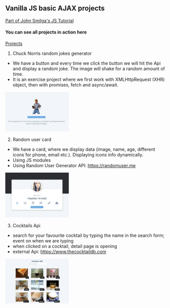 ## Vanilla JS basic AJAX projects

[Part of John Smilga's JS Tutorial](https://www.udemy.com/course/javascript-tutorial-for-beginners-w/)

#### You can see all projects in action here

[Projects](https://www.vanillajavascriptprojects.com/)

1. Chuck Norris random jokes generator

- We have a button and every time we click the button we will hit the Api and display a random joke. The image will shake for a random amount of time.
- It is an exercise project where we first work with XMLHttpRequest (XHR) object, then with promises, fetch and async/await.

<p align-items: center>
    <img src='ReadMe-IMAGES/1.png' width='200'>
</p>

2. Random user card

- We have a card, where we display data (image, name, age, different icons for phone, email etc.). Displaying icons info dynamically.
- Using JS modules
- Using Random User Generator API: https://randomuser.me

<p align-items: center>
    <img src='ReadMe-IMAGES/2.png' width='200'>
</p>

3. Cocktails Api

- search for your favourite cocktail by typing the name in the search form; event on when we are typing
- when clicked on a cocktail, detail page is opening
- external Api: https://www.thecocktaildb.com

<p align-items: center>
    <img src='ReadMe-IMAGES/3.png' width='200'>
</p>
